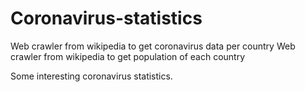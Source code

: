 # Coronavirus-statistics

Web crawler from wikipedia to get coronavirus data per country
Web crawler from wikipedia to get population of each country

Some interesting coronavirus statistics.
